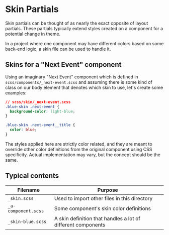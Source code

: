 # Skin Partials

Skin partials can be thought of as nearly the exact opposite of layout partials.
These partials typically extend styles created on a component for a potential
change in theme.

In a project where one component may have different colors based on some
back-end logic, a skin file can be used to handle it.

## Skins for a "Next Event" component

Using an imaginary "Next Event" component which is defined in
`scss/components/_next-event.scss` and assuming there is some kind of class on
our body element that denotes which skin to use, let's create some examples:

```css
// scss/skin/_next-event.scss
.blue-skin .next-event {
  background-color: light-blue;
}

.blue-skin .next-event__title {
  color: blue;
}
```

The styles applied here are strictly color related, and they are meant to
override other color definitions from the original component using CSS
specificity. Actual implementation may vary, but the concept should be the same.

## Typical contents

Filename            | Purpose
------------------- | ---------------------------------------------
`_skin.scss`        | Used to import other files in this directory
`_a-component.scss` | Some component's skin color definitions
`_skin-blue.scss`   | A skin definition that handles a lot of different components
